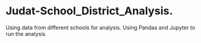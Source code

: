 # Judat-School_District_Analysis.
Using data from different schools for analysis. Using Pandas and Jupyter to run the analysis
